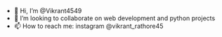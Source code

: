- 👋 Hi, I’m @Vikrant4549
- 💞️ I’m looking to collaborate on web development and python projects
- 📫 How to reach me: instagram @vikrant_rathore45

<!---
Vikrant4549/Vikrant4549 is a ✨ special ✨ repository because its `README.md` (this file) appears on your GitHub profile.
You can click the Preview link to take a look at your changes.
--->
